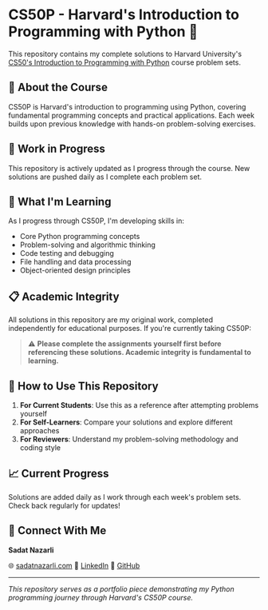 # CS50P - Harvard's Introduction to Programming with Python 🐍

This repository contains my complete solutions to Harvard University's [CS50's Introduction to Programming with Python](https://cs50.harvard.edu/python/2022/) course problem sets.

## 📖 About the Course

CS50P is Harvard's introduction to programming using Python, covering fundamental programming concepts and practical applications. Each week builds upon previous knowledge with hands-on problem-solving exercises.

## 🚧 Work in Progress

This repository is actively updated as I progress through the course. New solutions are pushed daily as I complete each problem set.

## 🎯 What I'm Learning

As I progress through CS50P, I'm developing skills in:
- Core Python programming concepts
- Problem-solving and algorithmic thinking
- Code testing and debugging
- File handling and data processing
- Object-oriented design principles

## 📋 Academic Integrity

All solutions in this repository are my original work, completed independently for educational purposes. If you're currently taking CS50P:

> ⚠️ **Please complete the assignments yourself first before referencing these solutions. Academic integrity is fundamental to learning.**

## 🚀 How to Use This Repository

1. **For Current Students**: Use this as a reference after attempting problems yourself
2. **For Self-Learners**: Compare your solutions and explore different approaches
3. **For Reviewers**: Understand my problem-solving methodology and coding style

## 📈 Current Progress

Solutions are added daily as I work through each week's problem sets. Check back regularly for updates!

## 🔗 Connect With Me

**Sadat Nazarli**

🌐 [sadatnazarli.com](https://sadatnazarli.com)
💼 [LinkedIn](https://linkedin.com/in/sadatnazarli)
🐙 [GitHub](https://github.com/sadatnazarli)

---

*This repository serves as a portfolio piece demonstrating my Python programming journey through Harvard's CS50P course.*